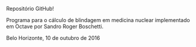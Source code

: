 Repositório GitHub!

Programa para o cálculo de blindagem em medicina nuclear implementado em Octave por Sandro Roger Boschetti.

Belo Horizonte, 10 de outubro de 2016
